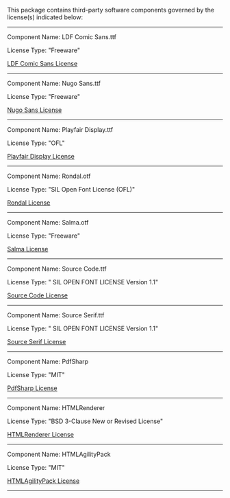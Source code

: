 This package contains third-party software components governed by the license(s) indicated below:

---

Component Name: LDF Comic Sans.ttf

License Type: "Freeware"

[LDF Comic Sans License](https://www.fontspace.com/help#license-3)

---

Component Name: Nugo Sans.ttf

License Type: "Freeware"

[Nugo Sans License](https://www.fontspace.com/help#license-3)

---

Component Name: Playfair Display.ttf

License Type: "OFL"

[Playfair Display License](http://scripts.sil.org/OFL)

---

Component Name: Rondal.otf

License Type: "SIL Open Font License (OFL)"

[Rondal License](https://www.fontspace.com/help#license-17)

---

Component Name: Salma.otf

License Type: "Freeware"

[Salma License](https://www.fontspace.com/help#license-3)

---

Component Name: Source Code.ttf

License Type: " SIL OPEN FONT LICENSE Version 1.1"

[Source Code License](http://www.adobe.com/type/legal.html)

---

Component Name: Source Serif.ttf

License Type: " SIL OPEN FONT LICENSE Version 1.1"

[Source Serif License](http://www.adobe.com/type/legal.html)

---

Component Name: PdfSharp

License Type: "MIT"

[PdfSharp License](http://www.pdfsharp.net/PDFsharp_License.ashx)

---

Component Name: HTMLRenderer

License Type: "BSD 3-Clause New or Revised License"

[HTMLRenderer License](https://github.com/ArthurHub/HTML-Renderer/blob/master/LICENSE)

---

Component Name: HTMLAgilityPack

License Type: "MIT"

[HTMLAgilityPack License](https://github.com/zzzprojects/html-agility-pack/blob/master/LICENSE)

---






